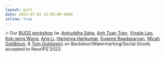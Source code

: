 ```yaml
---
layout: post
date: 2023-07-01 15:59:00-0400
inline: true
---
```


:fire: Our [BUGS workshop](https://neurips2023-bugs.github.io/) (w. [Aniruddha Saha](https://ani0075saha.github.io/), [Anh Tuan Tran](https://scholar.google.com/citations?user=FYZ5ODQAAAAJ&hl=en), [Yingjie Lao](https://ylao.people.clemson.edu/), [Kok-seng Wong](https://vinuni.edu.vn/people/kok-seng-wong), [Ang Li](https://simular.ai/), [Haripriya Harikumar](https://haripriyaaharikumar.github.io/), [Eugene Bagdasaryan](https://ebagdasa.github.io/), [Micah Goldblum](https://goldblum.github.io/), & [Tom Goldstein](https://www.cs.umd.edu/~tomg/)) on Backdoor/Watermarking/Social Goods accepted to NeurIPS'2023.
